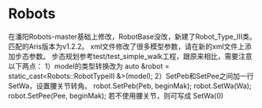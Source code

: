 # Robots
在潘阳Robots-master基础上修改，RobotBase没改，新建了Robot_Type_III类。
匹配的Aris版本为v1.2.2。
xml文件修改了很多模型参数，请在新的xml文件上添加步态参数。
步态规划参考test/test_simple_walk工程，跟原来相比，需要注意以下两点：
    1）model的类型转换改为
        auto &robot = static_cast<Robots::RobotTypeIII &>(model);
    2）SetPeb和SetPee之间加一行SetWa，设置腰关节转角。
        robot.SetPeb(Peb, beginMak);
	robot.SetWa(Wa);
	robot.SetPee(Pee, beginMak);
	若不使用腰关节，则可写成 SetWa(0)
